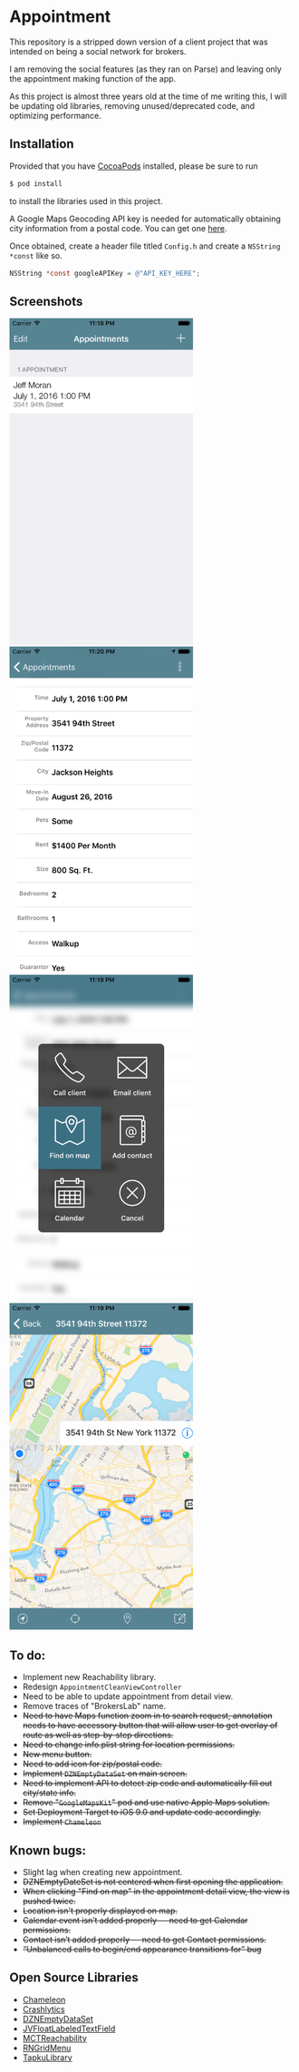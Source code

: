 # Appointment

This repository is a stripped down version of a client project that was
intended on being a social network for brokers.

I am removing the social features (as they ran on Parse) and leaving
only the appointment making function of the app.

As this project is almost three years old at the time of me writing
this, I will be updating old libraries, removing unused/deprecated code,
and optimizing performance.

## Installation
Provided that you have [CocoaPods](http://cocoapods.org) installed, please be sure to run

```bash
$ pod install
```
to install the libraries used in this project.

A Google Maps Geocoding API key is needed for automatically obtaining city information from a postal code. You can get one [here](https://developers.google.com/maps/documentation/geocoding/start).

Once obtained, create a header file titled `Config.h` and create a `NSString *const` like so.

```Objective-C
NSString *const googleAPIKey = @"API_KEY_HERE";
```

## Screenshots
<img src="/Screenshots/1.png" width="324px" height="576px" />
<img src="/Screenshots/2.png" width="324px" height="576px" />
<img src="/Screenshots/3.png" width="324px" height="576px" />
<img src="/Screenshots/4.png" width="324px" height="576px" />

## To do:
- Implement new Reachability library.
- Redesign ```AppointmentCleanViewController```
- Need to be able to update appointment from detail view.
- Remove traces of "BrokersLab" name.
- ~~Need to have Maps function zoom in to search request, annotation needs to have accessory button that will allow user to get overlay of route as well as step-by-step directions.~~
- ~~Need to change info.plist string for location permissions.~~
- ~~New menu button.~~
- ~~Need to add icon for zip/postal code.~~
- ~~Implement ```DZNEmptyDataSet``` on main screen.~~
- ~~Need to implement API to detect zip code and automatically fill out city/state info.~~
- ~~Remove "```GoogleMapsKit```" pod and use native Apple Maps solution.~~
- ~~Set Deployment Target to iOS 9.0 and update code accordingly.~~
- ~~Implement ```Chameleon```~~

## Known bugs:
- Slight lag when creating new appointment.
- ~~DZNEmptyDateSet is not centered when first opening the application.~~
- ~~When clicking "Find on map" in the appointment detail view, the view is pushed twice.~~
- ~~Location isn't properly displayed on map.~~
- ~~Calendar event isn’t added properly — need to get Calendar permissions.~~
- ~~Contact isn’t added properly — need to get Contact permissions.~~
- ~~“Unbalanced calls to begin/end appearance transitions for” bug~~

## Open Source Libraries
- [Chameleon](https://github.com/ViccAlexander/Chameleon)
- [Crashlytics](https://fabric.io/kits/ios/crashlytics)
- [DZNEmptyDataSet](https://github.com/dzenbot/DZNEmptyDataSet)
- [JVFloatLabeledTextField](https://github.com/jverdi/JVFloatLabeledTextField)
- [MCTReachability](https://github.com/ministrycentered/MCTReachability)
- [RNGridMenu](https://github.com/rnystrom/RNGridMenu)
- [TapkuLibrary](https://github.com/devinross/tapkulibrary)
